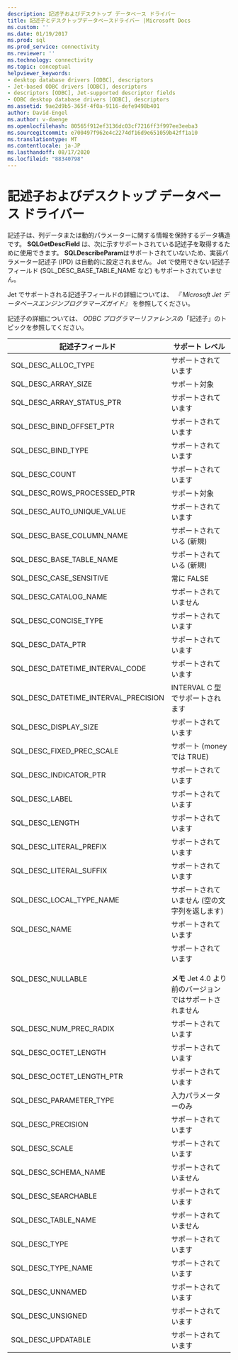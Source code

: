 ```yaml
---
description: 記述子およびデスクトップ データベース ドライバー
title: 記述子とデスクトップデータベースドライバー |Microsoft Docs
ms.custom: ''
ms.date: 01/19/2017
ms.prod: sql
ms.prod_service: connectivity
ms.reviewer: ''
ms.technology: connectivity
ms.topic: conceptual
helpviewer_keywords:
- desktop database drivers [ODBC], descriptors
- Jet-based ODBC drivers [ODBC], descriptors
- descriptors [ODBC], Jet-supported descriptor fields
- ODBC desktop database drivers [ODBC], descriptors
ms.assetid: 9ae2d9b5-365f-4f0a-9116-defe9498b401
author: David-Engel
ms.author: v-daenge
ms.openlocfilehash: 80565f912ef3136dc03cf7216ff3f997ee3eeba3
ms.sourcegitcommit: e700497f962e4c2274df16d9e651059b42ff1a10
ms.translationtype: MT
ms.contentlocale: ja-JP
ms.lasthandoff: 08/17/2020
ms.locfileid: "88340798"
---
```

# <a name="descriptors-and-desktop-database-drivers"></a>記述子およびデスクトップ データベース ドライバー
記述子は、列データまたは動的パラメーターに関する情報を保持するデータ構造です。 **SQLGetDescField** は、次に示すサポートされている記述子を取得するために使用できます。 **SQLDescribeParam**はサポートされていないため、実装パラメーター記述子 (IPD) は自動的に設定されません。 Jet で使用できない記述子フィールド (SQL_DESC_BASE_TABLE_NAME など) もサポートされていません。  
  
 Jet でサポートされる記述子フィールドの詳細については、 *『 Microsoft Jet データベースエンジンプログラマーズガイド』* を参照してください。  
  
 記述子の詳細については、 *ODBC プログラマーリファレンス*の「記述子」のトピックを参照してください。  
  
|記述子フィールド|サポート レベル|  
|-----------------------|-------------------|  
|SQL_DESC_ALLOC_TYPE|サポートされています|  
|SQL_DESC_ARRAY_SIZE|サポート対象|  
|SQL_DESC_ARRAY_STATUS_PTR|サポートされています|  
|SQL_DESC_BIND_OFFSET_PTR|サポートされています|  
|SQL_DESC_BIND_TYPE|サポートされています|  
|SQL_DESC_COUNT|サポートされています|  
|SQL_DESC_ROWS_PROCESSED_PTR|サポート対象|  
|SQL_DESC_AUTO_UNIQUE_VALUE|サポートされています|  
|SQL_DESC_BASE_COLUMN_NAME|サポートされている (新規)|  
|SQL_DESC_BASE_TABLE_NAME|サポートされている (新規)|  
|SQL_DESC_CASE_SENSITIVE|常に FALSE|  
|SQL_DESC_CATALOG_NAME|サポートされていません|  
|SQL_DESC_CONCISE_TYPE|サポートされています|  
|SQL_DESC_DATA_PTR|サポートされています|  
|SQL_DESC_DATETIME_INTERVAL_CODE|サポートされています|  
|SQL_DESC_DATETIME_INTERVAL_PRECISION|INTERVAL C 型でサポートされます|  
|SQL_DESC_DISPLAY_SIZE|サポートされています|  
|SQL_DESC_FIXED_PREC_SCALE|サポート (money では TRUE)|  
|SQL_DESC_INDICATOR_PTR|サポートされています|  
|SQL_DESC_LABEL|サポートされています|  
|SQL_DESC_LENGTH|サポートされています|  
|SQL_DESC_LITERAL_PREFIX|サポートされています|  
|SQL_DESC_LITERAL_SUFFIX|サポートされています|  
|SQL_DESC_LOCAL_TYPE_NAME|サポートされていません (空の文字列を返します)|  
|SQL_DESC_NAME|サポートされています|  
|SQL_DESC_NULLABLE|サポートされています<br /><br /> **メモ** Jet 4.0 より前のバージョンではサポートされません|  
|SQL_DESC_NUM_PREC_RADIX|サポートされています|  
|SQL_DESC_OCTET_LENGTH|サポートされています|  
|SQL_DESC_OCTET_LENGTH_PTR|サポートされています|  
|SQL_DESC_PARAMETER_TYPE|入力パラメーターのみ|  
|SQL_DESC_PRECISION|サポートされています|  
|SQL_DESC_SCALE|サポートされています|  
|SQL_DESC_SCHEMA_NAME|サポートされていません|  
|SQL_DESC_SEARCHABLE|サポートされています|  
|SQL_DESC_TABLE_NAME|サポートされていません|  
|SQL_DESC_TYPE|サポートされています|  
|SQL_DESC_TYPE_NAME|サポートされています|  
|SQL_DESC_UNNAMED|サポートされています|  
|SQL_DESC_UNSIGNED|サポートされています|  
|SQL_DESC_UPDATABLE|サポートされています|
